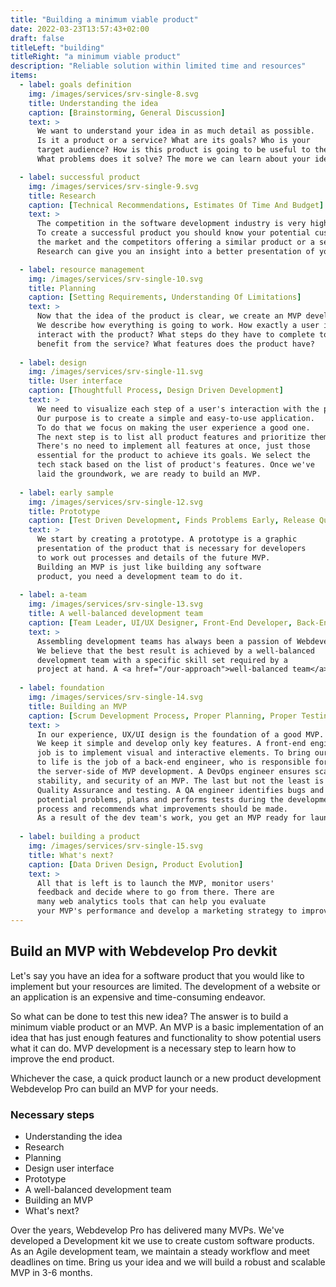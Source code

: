 ```yaml
---
title: "Building a minimum viable product"
date: 2022-03-23T13:57:43+02:00
draft: false
titleLeft: "building"
titleRight: "a minimum viable product"
description: "Reliable solution within limited time and resources"
items:
  - label: goals definition
    img: /images/services/srv-single-8.svg
    title: Understanding the idea
    caption: [Brainstorming, General Discussion]
    text: >
      We want to understand your idea in as much detail as possible. 
      Is it a product or a service? What are its goals? Who is your 
      target audience? How is this product is going to be useful to them? 
      What problems does it solve? The more we can learn about your idea, the better we can implement it.

  - label: successful product
    img: /images/services/srv-single-9.svg
    title: Research
    caption: [Technical Recommendations, Estimates Of Time And Budget]
    text: >
      The competition in the software development industry is very high. 
      To create a successful product you should know your potential customers, 
      the market and the competitors offering a similar product or a service. 
      Research can give you an insight into a better presentation of your idea.

  - label: resource management
    img: /images/services/srv-single-10.svg
    title: Planning
    caption: [Setting Requirements, Understanding Of Limitations]
    text: >
      Now that the idea of the product is clear, we create an MVP development plan. 
      We describe how everything is going to work. How exactly a user is going to 
      interact with the product? What steps do they have to complete to 
      benefit from the service? What features does the product have?
  
  - label: design
    img: /images/services/srv-single-11.svg
    title: User interface
    caption: [Thoughtfull Process, Design Driven Development]
    text: >
      We need to visualize each step of a user's interaction with the product. 
      Our purpose is to create a simple and easy-to-use application. 
      To do that we focus on making the user experience a good one. 
      The next step is to list all product features and prioritize them. 
      There's no need to implement all features at once, just those 
      essential for the product to achieve its goals. We select the 
      tech stack based on the list of product's features. Once we've 
      laid the groundwork, we are ready to build an MVP.
  
  - label: early sample
    img: /images/services/srv-single-12.svg
    title: Prototype
    caption: [Test Driven Development, Finds Problems Early, Release Quickly]
    text: >
      We start by creating a prototype. A prototype is a graphic 
      presentation of the product that is necessary for developers 
      to work out processes and details of the future MVP. 
      Building an MVP is just like building any software 
      product, you need a development team to do it.
  
  - label: a-team
    img: /images/services/srv-single-13.svg
    title: A well-balanced development team
    caption: [Team Leader, UI/UX Designer, Front-End Developer, Back-End Developer, DevOps Engineer, QA Engineer]
    text: >
      Assembling development teams has always been a passion of Webdevelop Pro. 
      We believe that the best result is achieved by a well-balanced 
      development team with a specific skill set required by a 
      project at hand. A <a href="/our-approach">well-balanced team</a> consists of:
  
  - label: foundation
    img: /images/services/srv-single-14.svg
    title: Building an MVP
    caption: [Scrum Development Process, Proper Planning, Proper Testing, Effective Team]
    text: >
      In our experience, UX/UI design is the foundation of a good MVP. 
      We keep it simple and develop only key features. A front-end engineer's 
      job is to implement visual and interactive elements. To bring our MVP 
      to life is the job of a back-end engineer, who is responsible for 
      the server-side of MVP development. A DevOps engineer ensures scalability, 
      stability, and security of an MVP. The last but not the least is 
      Quality Assurance and testing. A QA engineer identifies bugs and 
      potential problems, plans and performs tests during the development 
      process and recommends what improvements should be made. 
      As a result of the dev team's work, you get an MVP ready for launch.
  
  - label: building a product
    img: /images/services/srv-single-15.svg
    title: What's next?
    caption: [Data Driven Design, Product Evolution]
    text: >
      All that is left is to launch the MVP, monitor users' 
      feedback and decide where to go from there. There are 
      many web analytics tools that can help you evaluate 
      your MVP's performance and develop a marketing strategy to improve it.
---
```


## Build an MVP with Webdevelop Pro devkit

Let's say you have an idea for a software product that you would like to 
implement but your resources are limited. The development of a 
website or an application is an expensive and time-consuming endeavor.

So what can be done to test this new idea? The answer is to build a minimum 
viable product or an MVP. An MVP is a basic implementation of an idea that 
has just enough features and functionality to show potential users what 
it can do. MVP development is a necessary step to learn how to improve the end product.

Whichever the case, a quick product launch or a new product 
development Webdevelop Pro can build an MVP for your needs.

### Necessary steps

- Understanding the idea
- Research
- Planning
- Design user interface
- Prototype
- A well-balanced development team
- Building an MVP
- What's next?

<!-- section break -->

Over the years, Webdevelop Pro has delivered many MVPs. We've developed a 
Development kit we use to create custom software products. As an 
Agile development team, we maintain a steady workflow and meet 
deadlines on time. Bring us your idea and we will build a robust and scalable MVP in 3-6 months.


